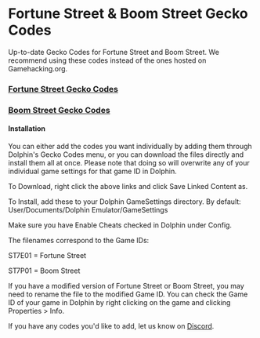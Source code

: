 # Fortune Street & Boom Street Gecko Codes
Up-to-date Gecko Codes for Fortune Street and Boom Street. We recommend using these codes instead of the ones hosted on Gamehacking.org.

### [Fortune Street Gecko Codes](https://github.com/FortuneStreetModding/Gecko-Codes/blob/main/ST7E01.ini)

### [Boom Street Gecko Codes](https://github.com/FortuneStreetModding/Gecko-Codes/blob/main/ST7P01.ini)

#### Installation

You can either add the codes you want individually by adding them through Dolphin's Gecko Codes menu, or you can download the files directly and install them all at once. Please note that doing so will overwrite any of your individual game settings for that game ID in Dolphin.

To Download, right click the above links and click Save Linked Content as.

To Install, add these to your Dolphin GameSettings directory. By default: User/Documents/Dolphin Emulator/GameSettings

Make sure you have Enable Cheats checked in Dolphin under Config.

The filenames correspond to the Game IDs:

ST7E01 = Fortune Street

ST7P01 = Boom Street

If you have a modified version of Fortune Street or Boom Street, you may need to rename the file to the modified Game ID. You can check the Game ID of your game in Dolphin by right clicking on the game and clicking Properties > Info.

If you have any codes you'd like to add, let us know on [Discord](https://discord.gg/DE9Hn7T).
